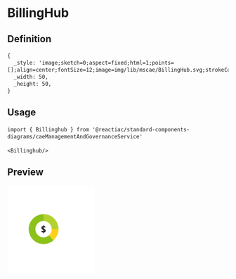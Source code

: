 # BillingHub

## Definition

```
{
  _style: 'image;sketch=0;aspect=fixed;html=1;points=[];align=center;fontSize=12;image=img/lib/mscae/BillingHub.svg;strokeColor=none;',
  _width: 50,
  _height: 50,
}
```

## Usage

```
import { Billinghub } from '@reactiac/standard-components-diagrams/caeManagementAndGovernanceService'

<Billinghub/>
```

## Preview

<img src="./billinghub.png" width="200"/>
